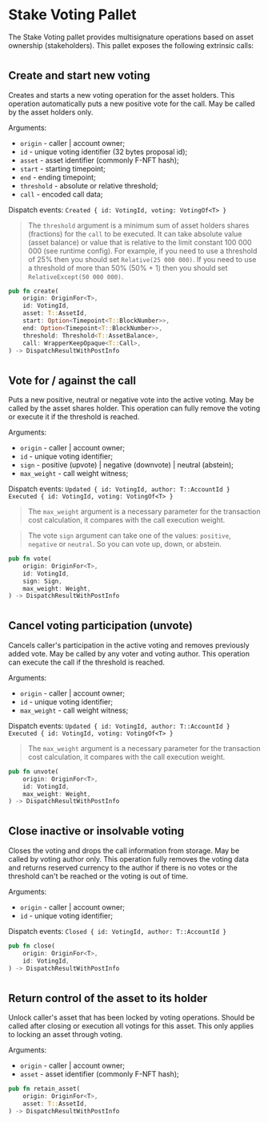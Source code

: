 # Stake Voting Pallet

The Stake Voting pallet provides multisignature operations based on asset ownership (stakeholders).
This pallet exposes the following extrinsic calls:

#

## Create and start new voting

Creates and starts a new voting operation for the asset holders.
This operation automatically puts a new positive vote for the call.
May be called by the asset holders only.

Arguments:
- `origin` - caller | account owner;
- `id` - unique voting identifier (32 bytes proposal id);
- `asset` - asset identifier (commonly F-NFT hash);
- `start` - starting timepoint;
- `end` - ending timepoint;
- `threshold` - absolute or relative threshold;
- `call` - encoded call data;

Dispatch events:
```Created { id: VotingId, voting: VotingOf<T> }```

> The `threshold` argument is a minimum sum of asset holders shares (fractions) for the `call` to be executed. It can take absolute value (asset balance) or value that is relative to the limit constant 100 000 000 (see runtime config). For example, if you need to use a threshold of 25% then you should set ```Relative(25 000 000)```. If you need to use a threshold of more than 50% (50% + 1) then you should set ```RelativeExcept(50 000 000)```.

```rust
pub fn create(
    origin: OriginFor<T>,
    id: VotingId,
    asset: T::AssetId,
    start: Option<Timepoint<T::BlockNumber>>,
    end: Option<Timepoint<T::BlockNumber>>,
    threshold: Threshold<T::AssetBalance>,
    call: WrapperKeepOpaque<T::Call>,
) -> DispatchResultWithPostInfo
```

#

## Vote for / against the call

Puts a new positive, neutral or negative vote into the active voting.
May be called by the asset shares holder.
This operation can fully remove the voting or execute it if the threshold is reached.

Arguments:
- `origin` - caller | account owner;
- `id` - unique voting identifier;
- `sign` - positive (upvote) | negative (downvote) | neutral (abstein);
- `max_weight` - call weight witness;

Dispatch events:
```Updated { id: VotingId, author: T::AccountId }```
```Executed { id: VotingId, voting: VotingOf<T> }```

> The `max_weight` argument is a necessary parameter for the transaction cost calculation, it compares with the call execution weight.

> The vote `sign` argument can take one of the values: `positive`, `negative` or `neutral`. So you can vote up, down, or abstein.

```rust
pub fn vote(
    origin: OriginFor<T>,
    id: VotingId,
    sign: Sign,
    max_weight: Weight,
) -> DispatchResultWithPostInfo
```

#

## Cancel voting participation (unvote)

Cancels caller's participation in the active voting and removes previously added vote.
May be called by any voter and voting author.
This operation can execute the call if the threshold is reached.

Arguments:
- `origin` - caller | account owner;
- `id` - unique voting identifier;
- `max_weight` - call weight witness;

Dispatch events:
```Updated { id: VotingId, author: T::AccountId }```
```Executed { id: VotingId, voting: VotingOf<T> }```

> The `max_weight` argument is a necessary parameter for the transaction cost calculation, it compares with the call execution weight.

```rust
pub fn unvote(
    origin: OriginFor<T>,
    id: VotingId,
    max_weight: Weight,
) -> DispatchResultWithPostInfo
```

#

## Close inactive or insolvable voting

Closes the voting and drops the call information from storage.
May be called by voting author only.
This operation fully removes the voting data and returns reserved currency to the author if there is no votes or the threshold can't be reached or the voting is out of time.

Arguments:
- `origin` - caller | account owner;
- `id` - unique voting identifier;

Dispatch events:
```Closed { id: VotingId, author: T::AccountId }```

```rust
pub fn close(
    origin: OriginFor<T>,
    id: VotingId,
) -> DispatchResultWithPostInfo
```

#

## Return control of the asset to its holder

Unlock caller's asset that has been locked by voting operations.
Should be called after closing or execution all votings for this asset.
This only applies to locking an asset through voting.

Arguments:
- `origin` - caller | account owner;
- `asset` - asset identifier (commonly F-NFT hash);

```rust
pub fn retain_asset(
    origin: OriginFor<T>,
    asset: T::AssetId,
) -> DispatchResultWithPostInfo
```
